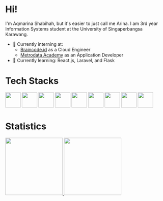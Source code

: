 # Hi!
I'm Aqmarina Shabihah, but it's easier to just call me Arina. I am 3rd year Information Systems student at the University of Singaperbangsa Karawang.
- 🔭 Currently interning at:
    - [Braincode.id](https://braincore.id/) as a Cloud Engineer
    - [Metrodata Academy](https://metrodataacademy.id) as an Application Developer
- 🌱 Currently learning: React.js, Laravel, and Flask

# Tech Stacks
<img src="https://img.icons8.com/color/48/000000/google-cloud.png" width="48" height="48">
<img src="https://www.svgrepo.com/show/303251/mysql-logo.svg" width="48" height="48">
<img src="https://img.icons8.com/color/48/000000/html-5.png" width="48" height="48">
<img src="https://img.icons8.com/color/48/000000/css3.png" width="48" height="48">
<img src="https://img.icons8.com/color/48/000000/bootstrap.png" width="48" height="48">
<img src="https://img.icons8.com/color/48/000000/javascript.png" width="48" height="48">
<img src="https://img.icons8.com/color/48/000000/nodejs.png" width="48" height="48">
<img src="https://encrypted-tbn0.gstatic.com/images?q=tbn:ANd9GcQLA972a1NXwGHTIpgjxpRdu1DD5te1evggDgjNvM_FcbtGxaPYrHbV27RNzJSA_ZhrY28&usqp=CAU" width="48" height="48">
<img src="https://img.icons8.com/officel/50/000000/php-logo.png" width="48" height="48">

# Statistics
<p align="left">
<a href="https://github.com/aqmarinas">
  <img height="180em" src="https://github-readme-stats-eight-theta.vercel.app/api?username=aqmarinas&show_icons=true&theme=algolia&include_all_commits=true&count_private=true"/>
  <img height="180em" src="https://github-readme-stats-eight-theta.vercel.app/api/top-langs/?username=aqmarinas&layout=compact&langs_count=8&theme=algolia"/>
</a>
</p>
